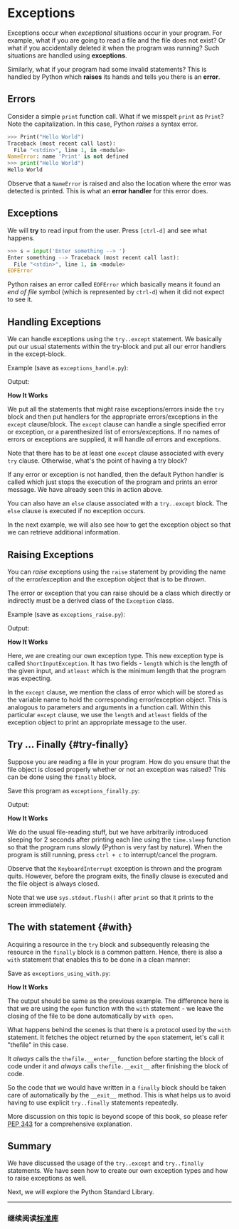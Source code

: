 # Exceptions

Exceptions occur when _exceptional_ situations occur in your program. For example, what if you are going to read a file and the file does not exist? Or what if you accidentally deleted it when the program was running? Such situations are handled using **exceptions**.

Similarly, what if your program had some invalid statements? This is handled by Python which **raises** its hands and tells you there is an **error**.

## Errors

Consider a simple `print` function call. What if we misspelt `print` as `Print`? Note the capitalization. In this case, Python _raises_ a syntax error.

```python
>>> Print("Hello World")
Traceback (most recent call last):
  File "<stdin>", line 1, in <module>
NameError: name 'Print' is not defined
>>> print("Hello World")
Hello World
```

Observe that a `NameError` is raised and also the location where the error was detected is printed. This is what an **error handler** for this error does.

## Exceptions

We will **try** to read input from the user. Press `[ctrl-d]` and see what happens.

```python
>>> s = input('Enter something --> ')
Enter something --> Traceback (most recent call last):
  File "<stdin>", line 1, in <module>
EOFError
```

Python raises an error called `EOFError` which basically means it found an *end of file* symbol (which is represented by `ctrl-d`) when it did not expect to see it.

## Handling Exceptions

We can handle exceptions using the `try..except` statement.  We basically put our usual statements within the try-block and put all our error handlers in the except-block.

Example (save as `exceptions_handle.py`):


Output:


**How It Works**

We put all the statements that might raise exceptions/errors inside the `try` block and then put handlers for the appropriate errors/exceptions in the `except` clause/block. The `except` clause can handle a single specified error or exception, or a parenthesized list of errors/exceptions. If no names of errors or exceptions are supplied, it will handle _all_ errors and exceptions.

Note that there has to be at least one `except` clause associated with every `try` clause. Otherwise, what's the point of having a try block?

If any error or exception is not handled, then the default Python handler is called which just stops the execution of the program and prints an error message. We have already seen this in action above.

You can also have an `else` clause associated with a `try..except` block. The `else` clause is executed if no exception occurs.

In the next example, we will also see how to get the exception object so that we can retrieve additional information.

## Raising Exceptions

You can _raise_ exceptions using the `raise` statement by providing the name of the error/exception and the exception object that is to be _thrown_.

The error or exception that you can raise should be a class which directly or indirectly must be a derived class of the `Exception` class.

Example (save as `exceptions_raise.py`):


Output:


**How It Works**

Here, we are creating our own exception type. This new exception type is called `ShortInputException`. It has two fields - `length` which is the length of the given input, and `atleast` which is the minimum length that the program was expecting.

In the `except` clause, we mention the class of error which will be stored `as` the variable name to hold the corresponding error/exception object. This is analogous to parameters and arguments in a function call. Within this particular `except` clause, we use the `length` and `atleast` fields of the exception object to print an appropriate message to the user.

## Try ... Finally {#try-finally}

Suppose you are reading a file in your program. How do you ensure that the file object is closed properly whether or not an exception was raised? This can be done using the `finally` block.

Save this program as `exceptions_finally.py`:


Output:


**How It Works**

We do the usual file-reading stuff, but we have arbitrarily introduced sleeping for 2 seconds after printing each line using the `time.sleep` function so that the program runs slowly (Python is very fast by nature). When the program is still running, press `ctrl + c` to interrupt/cancel the program.

Observe that the `KeyboardInterrupt` exception is thrown and the program quits. However, before the program exits, the finally clause is executed and the file object is always closed.

Note that we use `sys.stdout.flush()` after `print` so that it prints to the screen immediately.

## The with statement {#with}

Acquiring a resource in the `try` block and subsequently releasing the resource in the `finally` block is a common pattern. Hence, there is also a `with` statement that enables this to be done in a clean manner:

Save as `exceptions_using_with.py`:


**How It Works**

The output should be same as the previous example. The difference here is that we are using the `open` function with the `with` statement - we leave the closing of the file to be done automatically by `with open`.

What happens behind the scenes is that there is a protocol used by the `with` statement. It fetches the object returned by the `open` statement, let's call it "thefile" in this case.

It _always_ calls the `thefile.__enter__` function before starting the block of code under it and _always_ calls `thefile.__exit__` after finishing the block of code.

So the code that we would have written in a `finally` block should be taken care of automatically by the `__exit__` method. This is what helps us to avoid having to use explicit `try..finally` statements repeatedly.

More discussion on this topic is beyond scope of this book, so please refer [PEP 343](http://www.python.org/dev/peps/pep-0343/) for a comprehensive explanation.

## Summary

We have discussed the usage of the `try..except` and `try..finally` statements. We have seen how to create our own exception types and how to raise exceptions as well.

Next, we will explore the Python Standard Library.

--------------------------------------------------

### 继续阅读[标准库](stdlib.md)